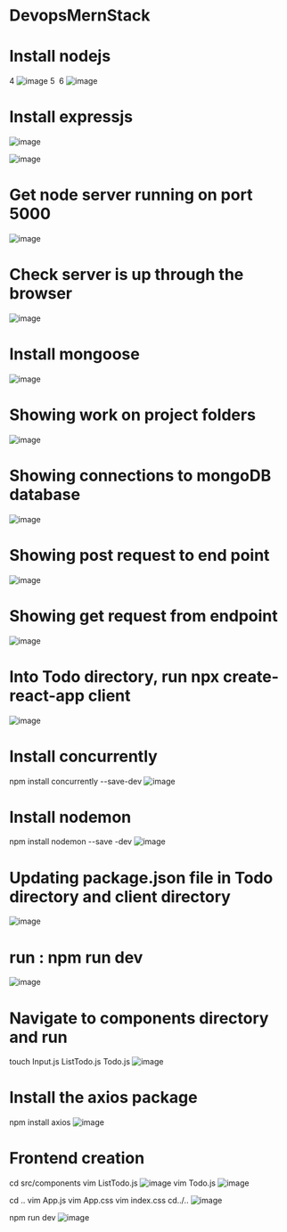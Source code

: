 # DevopsMernStack


# Install nodejs
4
![image](https://user-images.githubusercontent.com/89944781/193414355-57e9217e-2f26-4e34-8fbc-ada0a2e542fa.png)
5
​
6
![image](https://user-images.githubusercontent.com/89944781/193414576-a2a5e19e-29bc-4347-a3db-f546d4028e04.png)

# Install expressjs
![image](https://user-images.githubusercontent.com/89944781/194781868-66e23b7d-3d12-4229-90bb-1e73324d4dc4.png)

![image](https://user-images.githubusercontent.com/89944781/194781765-c1c71334-6ce0-4463-8f5d-e90375688f43.png)

# Get node server running on port 5000
![image](https://user-images.githubusercontent.com/89944781/194782012-70a1d1b5-9428-4b2f-bc04-1c01001cc9b1.png)

# Check server is up through the browser
![image](https://user-images.githubusercontent.com/89944781/194782080-21e8ceef-a257-447d-9bc0-8534a69b1ab5.png)

# Install mongoose 
![image](https://user-images.githubusercontent.com/89944781/194785030-ee69002d-de33-46c6-bef3-cbd5676f8b1a.png)

# Showing work on project folders
![image](https://user-images.githubusercontent.com/89944781/197639865-fc150797-a77a-4a0a-8e58-6830442c53a0.png)

# Showing connections to mongoDB database
![image](https://user-images.githubusercontent.com/89944781/197640009-12484b2e-967d-47fe-911a-5228bcf0d16e.png)

# Showing post request to end point 
![image](https://user-images.githubusercontent.com/89944781/197640514-5fc8f331-0b90-402d-8bbe-5b49e2d13271.png)

# Showing get request from endpoint
![image](https://user-images.githubusercontent.com/89944781/197640762-e4f8bf84-3810-46b8-8908-7e216433e61d.png)

# Into Todo directory, run npx create-react-app client
![image](https://user-images.githubusercontent.com/89944781/197641801-72304e33-713f-4d44-8d64-3ea5c1d01961.png)

# Install concurrently
npm install concurrently --save-dev
![image](https://user-images.githubusercontent.com/89944781/197642412-5fdf355d-c551-4145-be5b-0008f65cce7c.png)

# Install nodemon
npm install nodemon --save -dev
![image](https://user-images.githubusercontent.com/89944781/197642606-1fadaa1b-671a-49f9-b004-67dfd245ad7e.png)

# Updating package.json file in Todo directory and client directory
![image](https://user-images.githubusercontent.com/89944781/197644918-71cdc847-b9e5-4114-b3f3-4bcd7f82510c.png)

# run : npm run dev
![image](https://user-images.githubusercontent.com/89944781/197645028-aa25fdba-c1ec-4941-b7d9-d2c5e70e3863.png)

# Navigate to components directory and run
touch Input.js ListTodo.js Todo.js
![image](https://user-images.githubusercontent.com/89944781/197645908-a2095b92-30d1-40e9-909c-6f50e3ba5c53.png)

# Install the axios package
npm install axios
![image](https://user-images.githubusercontent.com/89944781/197646584-a0ffc05a-7156-40c9-9ca7-b7346462d252.png)
# Frontend creation
cd src/components
vim ListTodo.js
![image](https://user-images.githubusercontent.com/89944781/198946631-9778c9c6-83c3-4019-ad39-006d7ae5a824.png)
vim Todo.js
![image](https://user-images.githubusercontent.com/89944781/198947635-848a29bd-2a04-4771-b4ae-352aca6c57bf.png)

cd ..
vim App.js
vim App.css
vim index.css
cd../..
![image](https://user-images.githubusercontent.com/89944781/198949252-833060b1-e87e-43f2-9dde-e9ae638b71e2.png)

npm run dev
![image](https://user-images.githubusercontent.com/89944781/198949877-96c3a452-8109-4bfb-a24d-ccd706e85468.png)









